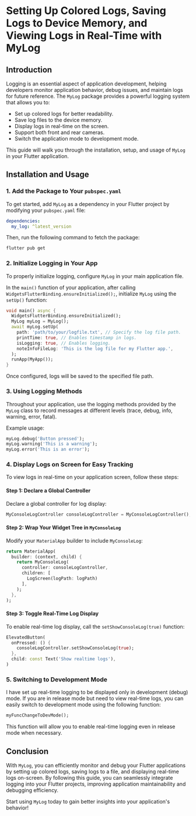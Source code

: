 # Setting Up Colored Logs, Saving Logs to Device Memory, and Viewing Logs in Real-Time with MyLog

## Introduction
Logging is an essential aspect of application development, helping developers monitor application behavior, debug issues, and maintain logs for future reference. The `MyLog` package provides a powerful logging system that allows you to:
- Set up colored logs for better readability.
- Save log files to the device memory.
- Display logs in real-time on the screen.
- Support both front and rear cameras.
- Switch the application mode to development mode.

This guide will walk you through the installation, setup, and usage of `MyLog` in your Flutter application.

## Installation and Usage

### 1. Add the Package to Your `pubspec.yaml`
To get started, add `MyLog` as a dependency in your Flutter project by modifying your `pubspec.yaml` file:

```yaml
dependencies:
  my_log: ^latest_version
```

Then, run the following command to fetch the package:
```sh
flutter pub get
```

### 2. Initialize Logging in Your App
To properly initialize logging, configure `MyLog` in your main application file.

In the `main()` function of your application, after calling `WidgetsFlutterBinding.ensureInitialized();`, initialize `MyLog` using the `setUp()` function:

```dart
void main() async {
  WidgetsFlutterBinding.ensureInitialized();
  MyLog myLog = MyLog();
  await myLog.setUp(
    path: 'path/to/your/logfile.txt', // Specify the log file path.
    printTime: true, // Enables timestamp in logs.
    isLogging: true, // Enables logging.
    noteInfoFileLog: 'This is the log file for my Flutter app.',
  );
  runApp(MyApp());
}
```

Once configured, logs will be saved to the specified file path.

### 3. Using Logging Methods
Throughout your application, use the logging methods provided by the `MyLog` class to record messages at different levels (trace, debug, info, warning, error, fatal).

Example usage:
```dart
myLog.debug('Button pressed');
myLog.warning('This is a warning');
myLog.error('This is an error');
```

### 4. Display Logs on Screen for Easy Tracking
To view logs in real-time on your application screen, follow these steps:

#### Step 1: Declare a Global Controller
Declare a global controller for log display:
```dart
MyConsoleLogController consoleLogController = MyConsoleLogController();
```

#### Step 2: Wrap Your Widget Tree in `MyConsoleLog`
Modify your `MaterialApp` builder to include `MyConsoleLog`:

```dart
return MaterialApp(
  builder: (context, child) {
    return MyConsoleLog(
      controller: consoleLogController,
      children: [
        LogScreen(logPath: logPath)
      ],
    );
  },
);
```

#### Step 3: Toggle Real-Time Log Display
To enable real-time log display, call the `setShowConsoleLog(true)` function:

```dart
ElevatedButton(
  onPressed: () {
    consoleLogController.setShowConsoleLog(true);
  },
  child: const Text('Show realtime logs'),
)
```

### 5. Switching to Development Mode
I have set up real-time logging to be displayed only in development (debug) mode. If you are in release mode but need to view real-time logs, you can easily switch to development mode using the following function:

```dart
myFuncChangeToDevMode();
```

This function will allow you to enable real-time logging even in release mode when necessary.

## Conclusion
With `MyLog`, you can efficiently monitor and debug your Flutter applications by setting up colored logs, saving logs to a file, and displaying real-time logs on-screen. By following this guide, you can seamlessly integrate logging into your Flutter projects, improving application maintainability and debugging efficiency.

Start using `MyLog` today to gain better insights into your application's behavior!

